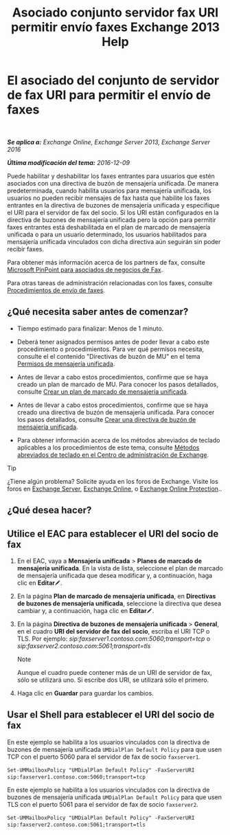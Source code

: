 ﻿---
title: 'Asociado conjunto servidor fax URI permitir envío faxes Exchange 2013 Help'
TOCTitle: El asociado del conjunto de servidor de fax URI para permitir el envío de faxes
ms:assetid: 77a9013b-d76b-4af2-8b2c-cef435cf67af
ms:mtpsurl: https://technet.microsoft.com/es-es/library/JJ650873(v=EXCHG.150)
ms:contentKeyID: 52061877
ms.date: 05/22/2018
mtps_version: v=EXCHG.150
ms.translationtype: MT
---

# El asociado del conjunto de servidor de fax URI para permitir el envío de faxes

 

_**Se aplica a:** Exchange Online, Exchange Server 2013, Exchange Server 2016_

_**Última modificación del tema:** 2016-12-09_

Puede habilitar y deshabilitar los faxes entrantes para usuarios que estén asociados con una directiva de buzón de mensajería unificada. De manera predeterminada, cuando habilita usuarios para mensajería unificada, los usuarios no pueden recibir mensajes de fax hasta que habilite los faxes entrantes en la directiva de buzones de mensajería unificada y especifique el URI para el servidor de fax del socio. Si los URI están configurados en la directiva de buzones de mensajería unificada pero la opción para permitir faxes entrantes está deshabilitada en el plan de marcado de mensajería unificada o para un usuario determinado, los usuarios habilitados para mensajería unificada vinculados con dicha directiva aún seguirán sin poder recibir faxes.

Para obtener más información acerca de los partners de fax, consulte [Microsoft PinPoint para asociados de negocios de Fax](https://go.microsoft.com/fwlink/?linkid=190238).

Para otras tareas de administración relacionadas con los faxes, consulte [Procedimientos de envío de faxes](faxing-procedures-exchange-2013-help.md).

## ¿Qué necesita saber antes de comenzar?

  - Tiempo estimado para finalizar: Menos de 1 minuto.

  - Deberá tener asignados permisos antes de poder llevar a cabo este procedimiento o procedimientos. Para ver qué permisos necesita, consulte el el contenido "Directivas de buzón de MU" en el tema [Permisos de mensajería unificada](unified-messaging-permissions-exchange-2013-help.md).

  - Antes de llevar a cabo estos procedimientos, confirme que se haya creado un plan de marcado de MU. Para conocer los pasos detallados, consulte [Crear un plan de marcado de mensajería unificada](create-a-um-dial-plan-exchange-2013-help.md).

  - Antes de llevar a cabo estos procedimientos, confirme que se haya creado una directiva de buzón de mensajería unificada. Para conocer los pasos detallados, consulte [Crear una directiva de buzón de mensajería unificada](create-a-um-mailbox-policy-exchange-2013-help.md).

  - Para obtener información acerca de los métodos abreviados de teclado aplicables a los procedimientos de este tema, consulte [Métodos abreviados de teclado en el Centro de administración de Exchange](keyboard-shortcuts-in-the-exchange-admin-center-exchange-online-protection-help.md).


> [!TIP]
> ¿Tiene algún problema? Solicite ayuda en los foros de Exchange. Visite los foros en <A href="https://go.microsoft.com/fwlink/p/?linkid=60612">Exchange Server</A>, <A href="https://go.microsoft.com/fwlink/p/?linkid=267542">Exchange Online</A>, o <A href="https://go.microsoft.com/fwlink/p/?linkid=285351">Exchange Online Protection</A>..



## ¿Qué desea hacer?

## Utilice el EAC para establecer el URI del socio de fax

1.  En el EAC, vaya a **Mensajería unificada** \> **Planes de marcado de mensajería unificada**. En la vista de lista, seleccione el plan de marcado de mensajería unificada que desea modificar y, a continuación, haga clic en **Editar**![Icono Editar](images/Bb124582.6f53ccb2-1f13-4c02-bea0-30690e6ea71d(EXCHG.150).gif "Icono Editar").

2.  En la página **Plan de marcado de mensajería unificada**, en **Directivas de buzones de mensajería unificada**, seleccione la directiva que desea cambiar y, a continuación, haga clic en **Editar**![Icono Editar](images/Bb124582.6f53ccb2-1f13-4c02-bea0-30690e6ea71d(EXCHG.150).gif "Icono Editar").

3.  En la página **Directiva de buzones de mensajería unificada** \> **General**, en el cuadro **URI del servidor de fax del socio**, escriba el URI TCP o TLS. Por ejemplo: *sip:faxserver1.contoso.com:5060;transport=tcp* o *sip:faxserver2.contoso.com:5061;transport=tls*
    

    > [!NOTE]
    > Aunque el cuadro puede contener más de un URI de servidor de fax, sólo se utilizará uno. Si escribe dos URI, se utilizará sólo el primero.



4.  Haga clic en **Guardar** para guardar los cambios.

## Usar el Shell para establecer el URI del socio de fax

En este ejemplo se habilita a los usuarios vinculados con la directiva de buzones de mensajería unificada `UMDialPlan Default Policy` para que usen TCP con el puerto 5060 para el servidor de fax de socio `faxserver1`.

    Set-UMMailboxPolicy "UMDialPlan Default Policy" -FaxServerURI sip:faxserver1.contoso.com:5060;transport=tcp

En este ejemplo se habilita a los usuarios vinculados con la directiva de buzones de mensajería unificada `UMDialPlan Default Policy` para que usen TLS con el puerto 5061 para el servidor de fax de socio `faxserver2`.

    Set-UMMailboxPolicy "UMDialPlan Default Policy" -FaxServerURI sip:faxserver2.contoso.com:5061;transport=tls

